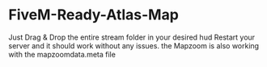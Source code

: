# FiveM-Ready-Atlas-Map

Just Drag & Drop the entire stream folder in your desired hud Restart your server and it should work without any issues. 
the Mapzoom is also working with the mapzoomdata.meta file
